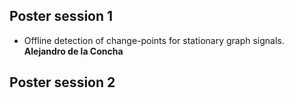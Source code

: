 ## Poster session 1

- Offline detection of change-points for stationary graph signals. **Alejandro de la Concha**


## Poster session 2

